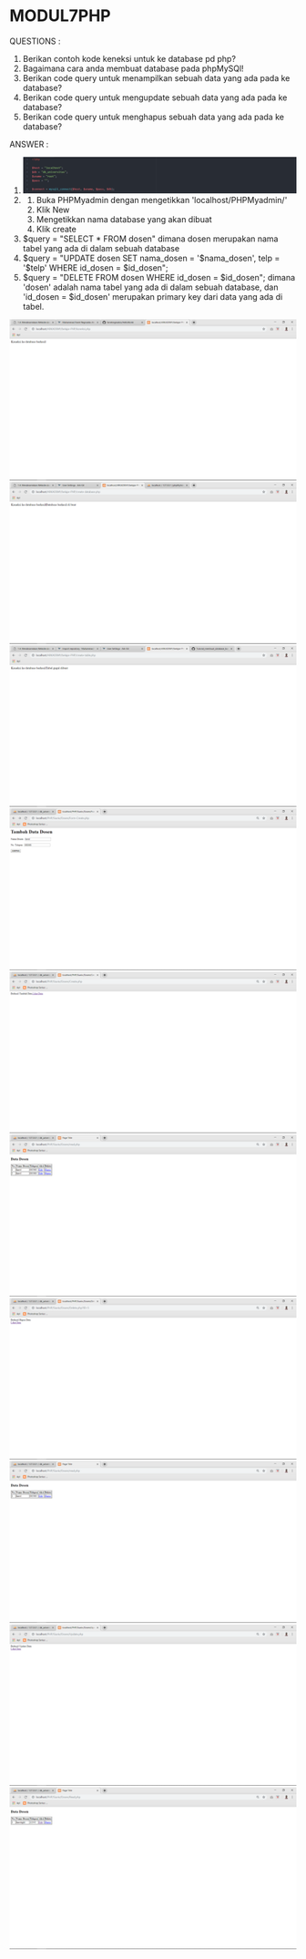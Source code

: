 # MODUL7PHP

QUESTIONS   :

1. Berikan contoh kode keneksi untuk ke database pd php?
2. Bagaimana cara anda membuat database pada phpMySQl!
3. Berikan code query untuk menampilkan sebuah data yang ada pada ke database?
4. Berikan code query untuk mengupdate sebuah data yang ada pada ke database?
5. Berikan code query untuk menghapus sebuah data yang ada pada ke database?

ANSWER      :

1.  ![ALT EXT](https://github.com/farrelreginaldo/MODUL7PHP/blob/master/kk.png?raw=true)
2.  1.  Buka PHPMyadmin dengan mengetikkan 'localhost/PHPMyadmin/'
    2.  Klik New
    3.  Mengetikkan nama database yang akan dibuat
    4.  Klik create
3.  $query = "SELECT * FROM dosen" dimana dosen merupakan nama tabel yang ada di dalam sebuah database
4.  $query = "UPDATE dosen SET nama_dosen = '$nama_dosen', telp = '$telp' WHERE id_dosen = $id_dosen";
5.  $query = "DELETE FROM dosen WHERE id_dosen = $id_dosen"; dimana 'dosen' adalah nama tabel yang ada di dalam sebuah database, dan 'id_dosen = $id_dosen' merupakan primary key dari data yang ada di tabel.

![ALT EXT](https://github.com/farrelreginaldo/MODUL7PHP/blob/master/Siuniv/SS/Screenshot%20(179).png?raw=true)
![ALT EXT](https://github.com/farrelreginaldo/MODUL7PHP/blob/master/Siuniv/SS/Screenshot%20(180).png?raw=true)
![ALT EXT](https://github.com/farrelreginaldo/MODUL7PHP/blob/master/Siuniv/SS/Screenshot%20(181).png?raw=true)
![ALT EXT](https://github.com/farrelreginaldo/MODUL7PHP/blob/master/Siuniv/SS/Screenshot%20(182).png?raw=true)
![ALT EXT](https://github.com/farrelreginaldo/MODUL7PHP/blob/master/Siuniv/SS/Screenshot%20(183).png?raw=true)
![ALT EXT](https://github.com/farrelreginaldo/MODUL7PHP/blob/master/Siuniv/SS/Screenshot%20(184).png?raw=true)
![ALT EXT](https://github.com/farrelreginaldo/MODUL7PHP/blob/master/Siuniv/SS/Screenshot%20(185).png?raw=true)
![ALT EXT](https://github.com/farrelreginaldo/MODUL7PHP/blob/master/Siuniv/SS/Screenshot%20(186).png?raw=true)
![ALT EXT](https://github.com/farrelreginaldo/MODUL7PHP/blob/master/Siuniv/SS/Screenshot%20(187).png?raw=true)
![ALT EXT](https://github.com/farrelreginaldo/MODUL7PHP/blob/master/Siuniv/SS/Screenshot%20(188).png?raw=true)
